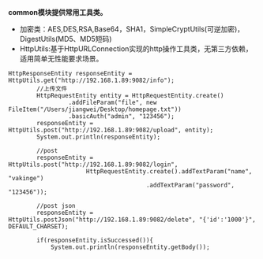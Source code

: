 **common模块提供常用工具类。**

* 加密类：AES,DES,RSA,Base64，SHA1，SimpleCryptUtils\(可逆加密\)，DigestUtils\(MD5、MD5短码\)
* HttpUtils:基于HttpURLConnection实现的http操作工具类，无第三方依赖，适用简单无性能要求场景。
```
HttpResponseEntity responseEntity = HttpUtils.get("http://192.168.1.89:9082/info");
		//上传文件
		HttpRequestEntity entity = HttpRequestEntity.create()
				 .addFileParam("file", new FileItem("/Users/jiangwei/Desktop/homepage.txt"))
				 .basicAuth("admin", "123456");
		responseEntity = HttpUtils.post("http://192.168.1.89:9082/upload", entity);
		System.out.println(responseEntity);
		
		//post
		responseEntity = HttpUtils.post("http://192.168.1.89:9082/login", 
				      HttpRequestEntity.create().addTextParam("name", "vakinge")
				                       .addTextParam("password", "123456"));
		
		//post json
		responseEntity = HttpUtils.postJson("http://192.168.1.89:9082/delete", "{'id':'1000'}", DEFAULT_CHARSET);
		
		if(responseEntity.isSuccessed()){
			System.out.println(responseEntity.getBody());
```






